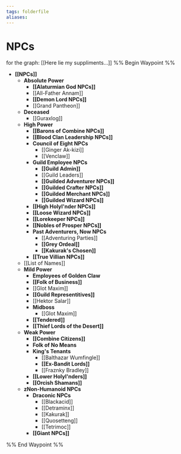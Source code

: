 ```yaml
---
tags: folderfile
aliases:
---
```



# NPCs
for the graph: [[Here lie my suppliments...]]
%% Begin Waypoint %%
- **[[NPCs]]**
	- **Absolute Power**
		- **[[Alaturmian God NPCs]]**
		- [[All-Father Annam]]
		- **[[Demon Lord NPCs]]**
		- [[Grand Pantheon]]
	- **Deceased**
		- [[Guraxlog]]
	- **High Power**
		- **[[Barons of Combine NPCs]]**
		- **[[Blood Clan Leadership NPCs]]**
		- **Council of Eight NPCs**
			- [[Ginger Ak-kizi]]
			- [[Venclaw]]
		- **Guild Employee NPCs**
			- **[[Guild Admin]]**
			- [[Guild Leaders]]
			- **[[Guilded Adventurer NPCs]]**
			- **[[Guilded Crafter NPCs]]**
			- **[[Guilded Merchant NPCs]]**
			- **[[Guilded Wizard NPCs]]**
		- **[[High Holyl'nder NPCs]]**
		- **[[Loose Wizard NPCs]]**
		- **[[Lorekeeper NPCs]]**
		- **[[Nobles of Prosper NPCs]]**
		- **Past Adventurers, Now NPCs**
			- [[Adventuring Parties]]
			- **[[Grey Ordeal]]**
			- **[[Kakurak's Chosen]]**
		- **[[True Villian NPCs]]**
	- [[List of Names]]
	- **Mild Power**
		- **Employees of Golden Claw**
		- **[[Folk of Business]]**
		- [[Glot Maxim]]
		- **[[Guild Representitives]]**
		- [[Hektor Salar]]
		- **Midboss**
			- [[Glot Maxim]]
		- **[[Tendered]]**
		- **[[Thief Lords of the Desert]]**
	- **Weak Power**
		- **[[Combine Citizens]]**
		- **Folk of No Means**
		- **King's Tenants**
			- [[Balthazar Wumfingle]]
			- **[[Ex-Bandit Lords]]**
			- [[Fraznky Bradley]]
		- **[[Lower Holyl'nders]]**
		- **[[Orcish Shamans]]**
	- **zNon-Humanoid NPCs**
		- **Draconic NPCs**
			- [[Blackacid]]
			- [[Detraminx]]
			- [[Kakurak]]
			- [[Quosetteng]]
			- [[Tetrimoc]]
		- **[[Giant NPCs]]**

%% End Waypoint %%